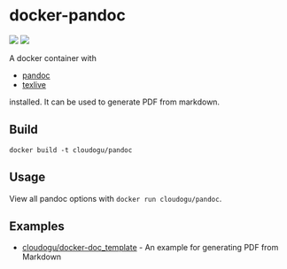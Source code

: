 # docker-pandoc
[![](https://images.microbadger.com/badges/image/cloudogu/pandoc.svg)](https://hub.docker.com/r/cloudogu/pandoc/)
[![](https://images.microbadger.com/badges/version/cloudogu/pandoc.svg)](https://hub.docker.com/r/cloudogu/pandoc/)

A docker container with

* [pandoc](https://pandoc.org)
* [texlive](https://www.tug.org/texlive)

installed. It can be used to generate PDF from markdown.

## Build

`docker build -t cloudogu/pandoc`

## Usage

View all pandoc options with `docker run cloudogu/pandoc`.

## Examples

* [cloudogu/docker-doc_template](https://github.com/cloudogu/docker-doc_template) - An example for generating PDF from Markdown 
